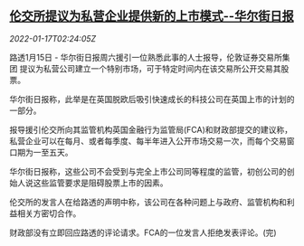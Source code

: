 <!--1642386662000-->
[伦交所提议为私营企业提供新的上市模式--华尔街日报](https://cn.reuters.com/article/lse-private-firms-ipo-0117-idCNKBS2JR051)
------

<div><i>2022-01-17T02:24:05Z</i></div><p>路透1月15日 - 华尔街日报周六援引一位熟悉此事的人士报导，伦敦证券交易所集团 提议为私营公司建立一个特别市场，可于特定时间内在该交易所公开交易其股票。</p><p>华尔街日报称，此举是在英国脱欧后吸引快速成长的科技公司在英国上市的计划的一部分。</p><p>报导援引伦交所向其监管机构英国金融行为监管局(FCA)和财政部提交的建议称，私营企业可以在每月、或者每季度、每半年进入公开市场交易一次，而每个交易窗口期为一至五天。</p><p>华尔街日报称，这些公司不会受到与完全上市公司同等程度的监管，初创公司的创始人说这些监管要求是阻碍股票上市的因素。</p><p>伦交所的发言人在给路透的声明中称，该公司在各种问题上与政府、监管机构和利益相关方密切合作。</p><p>财政部没有立即回应路透的评论请求。FCA的一位发言人拒绝发表评论。(完)</p>
